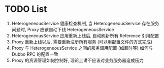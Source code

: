# TODO List

1. HeterogeneousService 健康检查机制, 当 HeterogeneousService 存在服务问题时, Proxy 应该自动下线 HeterogeneousService
2. HeterogeneousService 应用重新上线后, 自动刷新所有 Reference 引用配置
3. Proxy 重新上线以后, 需要重新注册所有服务 (可以用配置文件的方式完成)
4. Proxy 与 HeterogeneousService 之间的服务调用配置 (如超时等) 如何与 Dubbo RPC 的配置一致
5. Proxy 的资源管理如何控制好, 理论上讲不应该对业务服务器造成压力 